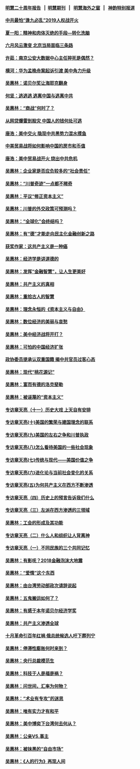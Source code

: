 #### [明慧二十周年报告](https://github.com/gfw-breaker/mh-reports/blob/master/README.md?t=07210341) &nbsp;&nbsp;|&nbsp;&nbsp;[明慧期刊](https://github.com/gfw-breaker/mh-qikan) &nbsp;&nbsp;|&nbsp;&nbsp; [明慧海外之窗](https://github.com/gfw-breaker/mh-news/blob/master/README.md?t=07210341) &nbsp;&nbsp;|&nbsp;&nbsp; [神韵特别报道](https://github.com/gfw-breaker/mh-news/blob/master/shenyun.md?t=07210341) 

#### [中共最怕“逢九必乱”2019人权战开火](../pages/nsc423/n11385248.md?t=07210341) 

#### [夏一阳：精神和肉体灭绝的手段—转化洗脑](../pages/nsc423/n11368250.md?t=07210341) 

#### [六月风云激变 北京当局面临三条路](../pages/nsc423/n11313668.md?t=07210341) 

#### [许茹：南京公安大数据中心主任猝死是偶然？](../pages/nsc423/n11064744.md?t=07210341) 

#### [横河：华为孟晚舟案起诉引渡 美中角力升级](../pages/nsc423/n11027230.md?t=07210341) 

#### [吴惠林：诺贝尔奖让海耶克翻身](../pages/nsc423/n10890049.md?t=07210341) 

#### [何坚：逃逃逃 逃离中国与逃离中共](../pages/nsc423/n10592891.md?t=07210341) 

#### [吴惠林：“商战”何时了？](../pages/nsc423/n10573558.md?t=07210341) 

#### [从网贷爆雷到股灾 中国人的钱何处可逃](../pages/nsc423/n10572800.md?t=07210341) 

#### [唐浩：美中交火 隐现中共黑势力混水摸鱼](../pages/nsc423/n10544040.md?t=07210341) 

#### [中美贸易战将如何影响中国的房市和币值](../pages/nsc423/n10543697.md?t=07210341) 

#### [唐浩：美中贸易战开火 烧出中共危机](../pages/nsc423/n10540126.md?t=07210341) 

#### [吴惠林：企业家是否应负较多的“社会责任”](../pages/nsc423/n10535022.md?t=07210341) 

#### [吴惠林：“川普奇迹”一点都不稀奇](../pages/nsc423/n10512808.md?t=07210341) 

#### [吴惠林：平议“修正资本主义”](../pages/nsc423/n10495724.md?t=07210341) 

#### [吴惠林：川普的外交政策可预测吗？](../pages/nsc423/n10462387.md?t=07210341) 

#### [吴惠林：“全球化”会终结吗？](../pages/nsc423/n10452838.md?t=07210341) 

#### [吴惠林：有“德”才能走向民主化金融创新之路](../pages/nsc423/n10432292.md?t=07210341) 

#### [获奖作家：这共产主义是一种癌](../pages/nsc423/n10431541.md?t=07210341) 

#### [吴惠林：经济学是讲道德的](../pages/nsc423/n10398014.md?t=07210341) 

#### [吴惠林：发挥“金融智慧”，让人生更美好](../pages/nsc423/n10375019.md?t=07210341) 

#### [吴惠林：共产主义的真相](../pages/nsc423/n10351394.md?t=07210341) 

#### [吴惠林：重拾古人的智慧](../pages/nsc423/n10337691.md?t=07210341) 

#### [吴惠林：理念永恒的《资本主义与自由》](../pages/nsc423/n10316274.md?t=07210341) 

#### [吴惠林：数位经济的美丽与哀愁](../pages/nsc423/n10292946.md?t=07210341) 

#### [吴惠林：美中经济战将开打？](../pages/nsc423/n10258825.md?t=07210341) 

#### [吴惠林：可怕的中国经济扩张](../pages/nsc423/n10219147.md?t=07210341) 

#### [政协委员提承认双重国籍 揭中共官员过客心态](../pages/nsc423/n10208809.md?t=07210341) 

#### [吴惠林：现代“桃花源记”](../pages/nsc423/n10185234.md?t=07210341) 

#### [吴惠林：富而有德的洛克斐勒](../pages/nsc423/n10142264.md?t=07210341) 

#### [吴惠林：被诬蔑的“资本主义”](../pages/nsc423/n10124816.md?t=07210341) 

#### [专访章天亮（十一）历史大戏 上天自有安排](../pages/nsc423/n10094905.md?t=07210341) 

#### [专访章天亮(十)美国的繁荣与建国理念的联系](../pages/nsc423/n10094899.md?t=07210341) 

#### [专访章天亮(九)美国的左右之争和川普执政](../pages/nsc423/n10094889.md?t=07210341) 

#### [专访章天亮(八)怎么看待美国的一些社会现象](../pages/nsc423/n10094857.md?t=07210341) 

#### [专访章天亮(七)传统与现代——美国价值之争](../pages/nsc423/n10093140.md?t=07210341) 

#### [专访章天亮(六)进化论与当前社会变化的关系](../pages/nsc423/n10092036.md?t=07210341) 

#### [专访章天亮(五)为何共产主义在西方不断渗透](../pages/nsc423/n10083620.md?t=07210341) 

#### [专访章天亮（四）历史上的预言告诉我们什么](../pages/nsc423/n10083606.md?t=07210341) 

#### [专访章天亮（三）左派在西方渗透的三领域](../pages/nsc423/n10081115.md?t=07210341) 

#### [吴惠林：工会的形成及其功能](../pages/nsc423/n10080633.md?t=07210341) 

#### [专访章天亮（二）什么人和组织让人背离神](../pages/nsc423/n10076637.md?t=07210341) 

#### [专访章天亮（一）不同民族的三个共同记忆](../pages/nsc423/n10074188.md?t=07210341) 

#### [吴惠林：有影呒？2018金融泡沫大地震](../pages/nsc423/n10040534.md?t=07210341) 

#### [吴惠林：“爱情”这个东西](../pages/nsc423/n10019423.md?t=07210341) 

#### [吴惠林：由台湾劳动部政次请辞说起](../pages/nsc423/n9979679.md?t=07210341) 

#### [吴惠林：五鬼搬运如何了？](../pages/nsc423/n9925338.md?t=07210341) 

#### [吴惠林：有感于本年诺贝尔经济学奖](../pages/nsc423/n9871883.md?t=07210341) 

#### [吴惠林：共产主义渗透全球](../pages/nsc423/n9812748.md?t=07210341) 

#### [十月革命引百年红祸 俄总统候选人吁下葬列宁](../pages/nsc423/n9810182.md?t=07210341) 

#### [吴惠林：停滞性膨胀何时来到？](../pages/nsc423/n9764136.md?t=07210341) 

#### [吴惠林：央行总裁模范生](../pages/nsc423/n9728134.md?t=07210341) 

#### [吴惠林：科技于人是福是祸？](../pages/nsc423/n9672982.md?t=07210341) 

#### [吴惠林：问世间，汇率为何物？](../pages/nsc423/n9621788.md?t=07210341) 

#### [吴惠林：“术业有专攻”的迷思](../pages/nsc423/n9580363.md?t=07210341) 

#### [吴惠林：唯有实力才有和平](../pages/nsc423/n9529599.md?t=07210341) 

#### [吴惠林：美中博奕下台湾何去何从？](../pages/nsc423/n9483598.md?t=07210341) 

#### [吴惠林：公亲VS.事主](../pages/nsc423/n9425637.md?t=07210341) 

#### [吴惠林：被抹黑的“自由市场”](../pages/nsc423/n9351545.md?t=07210341) 

#### [吴惠林：《人的行为》再现人间](../pages/nsc423/n9296339.md?t=07210341) 

